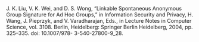 J. K. Liu, V. K. Wei, and D. S. Wong, “Linkable Spontaneous Anonymous Group Signature for Ad Hoc Groups,” in Information Security and Privacy, H. Wang, J. Pieprzyk, and V. Varadharajan, Eds., in Lecture Notes in Computer Science, vol. 3108. Berlin, Heidelberg: Springer Berlin Heidelberg, 2004, pp. 325–335. doi: 10.1007/978- 3-540-27800-9_28.
